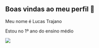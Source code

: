 ## Boas vindas ao meu perfil 🚀

Meu nome é Lucas Trajano

Estou no  1º ano do ensino médio 

![](https://media.tenor.com/NA1o-ptpmfoAAAAi/mario-super-mario-world.gif)
